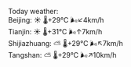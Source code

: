 Today weather:  
Beijing: ☀️   🌡️+29°C 🌬️↙4km/h  
Tianjin: ☀️   🌡️+31°C 🌬️↑7km/h  
Shijiazhuang: ⛅️  🌡️+29°C 🌬️↖7km/h  
Tangshan: ⛅️  🌡️+29°C 🌬️↗10km/h  
